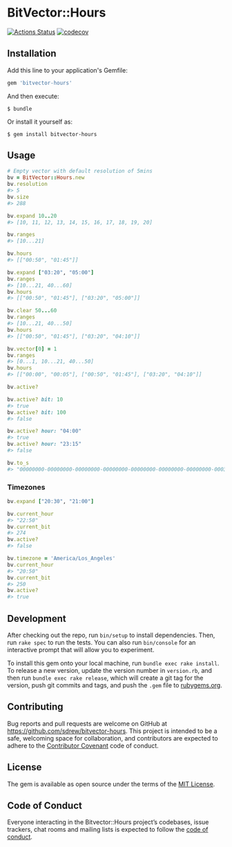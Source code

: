 # BitVector::Hours

[![Actions Status](https://github.com/sdrew/bitvector-hours/workflows/Ruby/badge.svg)](https://github.com/sdrew/bitvector-hours) [![codecov](https://codecov.io/gh/sdrew/bitvector-hours/branch/master/graph/badge.svg)](https://codecov.io/gh/sdrew/bitvector-hours)

## Installation

Add this line to your application's Gemfile:

```ruby
gem 'bitvector-hours'
```

And then execute:

    $ bundle

Or install it yourself as:

    $ gem install bitvector-hours

## Usage

```ruby
# Empty vector with default resolution of 5mins
bv = BitVector::Hours.new
bv.resolution
#> 5
bv.size
#> 288

bv.expand 10..20
#> [10, 11, 12, 13, 14, 15, 16, 17, 18, 19, 20]

bv.ranges
#> [10...21]

bv.hours
#> [["00:50", "01:45"]]

bv.expand ["03:20", "05:00"]
bv.ranges
#> [10...21, 40...60]
bv.hours
#> [["00:50", "01:45"], ["03:20", "05:00"]]

bv.clear 50...60
bv.ranges
#> [10...21, 40...50]
bv.hours
#> [["00:50", "01:45"], ["03:20", "04:10"]]

bv.vector[0] = 1
bv.ranges
#> [0...1, 10...21, 40...50]
bv.hours
#> [["00:00", "00:05"], ["00:50", "01:45"], ["03:20", "04:10"]]

bv.active?

bv.active? bit: 10
#> true
bv.active? bit: 100
#> false

bv.active? hour: "04:00"
#> true
bv.active? hour: "23:15"
#> false

bv.to_s
#> "00000000-00000000-00000000-00000000-00000000-00000000-00000000-0003ff00-001ffc01"
```

### Timezones

```ruby
bv.expand ["20:30", "21:00"]

bv.current_hour
#> "22:50"
bv.current_bit
#> 274
bv.active?
#> false

bv.timezone = 'America/Los_Angeles'
bv.current_hour
#> "20:50"
bv.current_bit
#> 250
bv.active?
#> true
```

## Development

After checking out the repo, run `bin/setup` to install dependencies. Then, run `rake spec` to run the tests. You can also run `bin/console` for an interactive prompt that will allow you to experiment.

To install this gem onto your local machine, run `bundle exec rake install`. To release a new version, update the version number in `version.rb`, and then run `bundle exec rake release`, which will create a git tag for the version, push git commits and tags, and push the `.gem` file to [rubygems.org](https://rubygems.org).

## Contributing

Bug reports and pull requests are welcome on GitHub at https://github.com/sdrew/bitvector-hours. This project is intended to be a safe, welcoming space for collaboration, and contributors are expected to adhere to the [Contributor Covenant](http://contributor-covenant.org) code of conduct.

## License

The gem is available as open source under the terms of the [MIT License](https://opensource.org/licenses/MIT).

## Code of Conduct

Everyone interacting in the Bitvector::Hours project’s codebases, issue trackers, chat rooms and mailing lists is expected to follow the [code of conduct](https://github.com/sdrew/bitvector-hours/blob/master/CODE_OF_CONDUCT.md).
